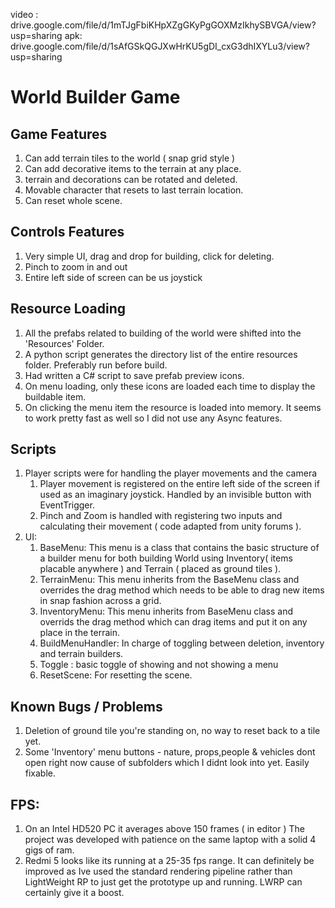 video : drive.google.com/file/d/1mTJgFbiKHpXZgGKyPgGOXMzIkhySBVGA/view?usp=sharing
apk:    drive.google.com/file/d/1sAfGSkQGJXwHrKU5gDI_cxG3dhIXYLu3/view?usp=sharing

# World Builder Game

## Game Features
1. Can add terrain tiles to the world ( snap grid style )
1. Can add decorative items to the terrain at any place.
1. terrain and decorations can be rotated and deleted.
1. Movable character that resets to last terrain location.
1. Can reset whole scene.

## Controls Features
1. Very simple UI, drag and drop for building, click for deleting.
1. Pinch to zoom in and out
1. Entire left side of screen can be us joystick


## Resource Loading
1. All the prefabs related to building of the world were shifted into the 'Resources' Folder.
1. A python script generates the directory list of the entire resources folder. Preferably run before build.
1. Had written a C# script to save prefab preview icons.
1. On menu loading, only these icons are loaded each time to display the buildable item. 
1. On clicking the menu item the resource is loaded into memory. It seems to work pretty fast as well so I did not use any Async features.

## Scripts
1. Player scripts were for handling the player movements and the camera
    1. Player movement is registered on the entire left side of the screen if used as an imaginary joystick. Handled by an invisible button with EventTrigger.
    1. Pinch and Zoom is handled with registering two inputs and calculating their movement ( code adapted from unity forums ).
2. UI:
    1. BaseMenu: This menu is a class that contains the basic structure of a builder menu for both building World using Inventory( items placable anywhere ) and Terrain ( placed as ground tiles ).
    1. TerrainMenu: This menu inherits from the BaseMenu class and overrides the drag method which needs to be able to drag new items in snap fashion across a grid.
    1. InventoryMenu: This menu inherits from BaseMenu class and overrids the drag method which can drag items and put it on any place in the terrain.
    1. BuildMenuHandler: In charge of toggling between deletion, inventory and terrain builders.
    1. Toggle : basic toggle of showing and not showing a menu
    1. ResetScene: For resetting the scene.

## Known Bugs / Problems
1. Deletion of ground tile you're standing on, no way to reset back to a tile yet.
1. Some 'Inventory' menu buttons - nature, props,people & vehicles dont open right now cause of subfolders which I didnt look into yet. Easily fixable.

## FPS:
1. On an Intel HD520 PC it averages above 150 frames ( in editor ) The project was developed with patience on the same laptop with a solid 4 gigs of ram.
2. Redmi 5 looks like its running at a 25-35 fps range.
It can definitely be improved as Ive used the standard rendering pipeline rather than LightWeight RP to just get the prototype up and running. LWRP can certainly give it a boost.
